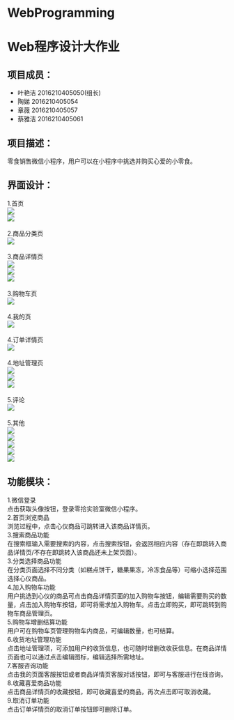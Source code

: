# WebProgramming
Web程序设计大作业
====
项目成员：
----
* 叶艳洁 2016210405050(组长)<br>
* 陶娣 2016210405054<br>
* 章薇 2016210405057<br>
* 蔡雅洁 2016210405061

项目描述：
----
零食销售微信小程序，用户可以在小程序中挑选并购买心爱的小零食。

界面设计：
----
1.首页<br> 
![](https://github.com/PTaoer/WebProgramming/raw/master/doc/readme/首页01.PNG)<br>
![](https://github.com/PTaoer/WebProgramming/raw/master/doc/readme/首页02.PNG)<br><br>
2.商品分类页<br>
![](https://github.com/PTaoer/WebProgramming/raw/master/doc/readme/分类.PNG)<br><br>
3.商品详情页<br>
![](https://github.com/PTaoer/WebProgramming/raw/master/doc/readme/商品展示01.PNG)<br>
![](https://github.com/PTaoer/WebProgramming/raw/master/doc/readme/商品展示02.PNG)<br>
![](https://github.com/PTaoer/WebProgramming/raw/master/doc/readme/商品展示03.PNG)<br><br>
3.购物车页<br>
![](https://github.com/PTaoer/WebProgramming/raw/master/doc/readme/购物车.PNG)<br><br>
4.我的页<br>
![](https://github.com/PTaoer/WebProgramming/raw/master/doc/readme/我的.PNG)<br><br>
4.订单详情页<br>
![](https://github.com/PTaoer/WebProgramming/raw/master/doc/readme/订单详情.PNG)<br><br>
4.地址管理页<br>
![](https://github.com/PTaoer/WebProgramming/raw/master/doc/readme/新建地址.PNG)<br>
![](https://github.com/PTaoer/WebProgramming/raw/master/doc/readme/修改地址.PNG)<br>
![](https://github.com/PTaoer/WebProgramming/raw/master/doc/readme/选择地址.PNG)<br><br>
5.评论<br>
![](https://github.com/PTaoer/WebProgramming/raw/master/doc/readme/评论.PNG)<br><br>
5.其他<br>
![](https://github.com/PTaoer/WebProgramming/raw/master/doc/readme/搜索.PNG)<br>
![](https://github.com/PTaoer/WebProgramming/raw/master/doc/readme/选择购买数量.PNG)<br>
![](https://github.com/PTaoer/WebProgramming/raw/master/doc/readme/收藏成功.PNG)<br>
![](https://github.com/PTaoer/WebProgramming/raw/master/doc/readme/取消收藏成功.PNG)<br>
![](https://github.com/PTaoer/WebProgramming/raw/master/doc/readme/加入购物车.PNG)<br>



功能模块：
----
1.微信登录<br>
点击获取头像按钮，登录零拾实验室微信小程序。<br>
2.首页浏览商品<br>
浏览过程中，点击心仪商品可跳转进入该商品详情页。<br>
3.搜索商品功能<br>
在搜索框输入需要搜索的内容，点击搜索按钮，会返回相应内容（存在即跳转入商品详情页/不存在即跳转入该商品还未上架页面）。<br>
3.分类选择商品功能<br>
在分类页面选择不同分类（如糕点饼干，糖果果冻，冷冻食品等）可缩小选择范围选择心仪商品。<br>
4.加入购物车功能<br>
用户挑选到心仪的商品可点击商品详情页面的加入购物车按钮，编辑需要购买的数量，点击加入购物车按钮，即可将需求加入购物车。点击立即购买，即可跳转到购物车商品管理页。<br>
5.购物车增删结算功能<br>
用户可在购物车页管理购物车内商品，可编辑数量，也可结算。<br>
6.收货地址管理功能<br>
点击地址管理项，可添加用户的收货信息，也可随时增删改收获信息。在商品详情页面也可以通过点击编辑图标，编辑选择所需地址。<br>
7.客服咨询功能<br>
点击我的页面客服按钮或者商品详情页客服对话按钮，即可与客服进行在线咨询。<br>
8.收藏喜爱商品功能<br>
点击商品详情页的收藏按钮，即可收藏喜爱的商品，再次点击即可取消收藏。<br>
9.取消订单功能<br>
点击订单详情页的取消订单按钮即可删除订单。<br>
